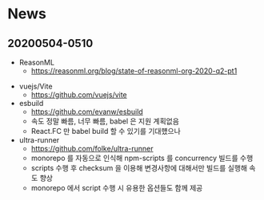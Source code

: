 # News

## 20200504-0510

- ReasonML
  - https://reasonml.org/blog/state-of-reasonml-org-2020-q2-pt1
    >
- vuejs/Vite
  - https://github.com/vuejs/vite
- esbuild
  - https://github.com/evanw/esbuild
  - 속도 정말 빠름, 너무 빠름, babel 은 지원 계획없음
  - React.FC 만 babel build 할 수 있기를 기대헀으나
- ultra-runner
  - https://github.com/folke/ultra-runner
  - monorepo 를 자동으로 인식해 npm-scripts 를 concurrency 빌드를 수행
  - scripts 수행 후 checksum 을 이용해 변경사항에 대해서만 빌드를 실행해 속도 향상
  - monorepo 에서 script 수행 시 유용한 옵션들도 함께 제공

